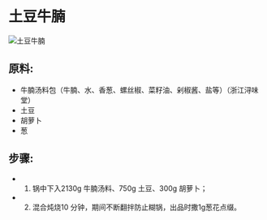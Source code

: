 # 土豆牛腩

![土豆牛腩](../images/土豆牛腩.png)


## 原料:

- 牛腩汤料包（牛腩、水、香葱、螺丝椒、菜籽油、剁椒酱、盐等）（浙江浔味堂）
- 土豆
- 胡萝卜
- 葱

## 步骤:

- 1. 锅中下入2130g 牛腩汤料、750g 土豆、300g 胡萝卜；
- 2. 混合炖烧10 分钟，期间不断翻拌防止糊锅，出品时撒1g葱花点缀。
